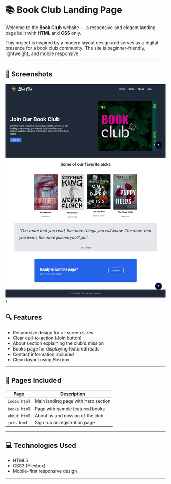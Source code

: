 # 📚 Book Club Landing Page

Welcome to the **Book Club** website — a responsive and elegant landing page built with **HTML** and **CSS** only.

This project is inspired by a modern layout design and serves as a digital presence for a book club community. The site is beginner-friendly, lightweight, and mobile responsive.

---

## 📸 Screenshots 
![Book Club Screenshot](screenshot.png)
)
## 🔍 Features

- Responsive design for all screen sizes
- Clear call-to-action (Join button)
- About section explaining the club's mission
- Books page for displaying featured reads
- Contact information included
- Clean layout using Flexbox

---

## 📁 Pages Included

| Page       | Description                          |
|------------|--------------------------------------|
| `index.html` | Main landing page with hero section |
| `books.html` | Page with sample featured books     |
| `about.html` | About us and mission of the club    |
| `join.html`  | Sign-up or registration page        |

---

## 💻 Technologies Used

- HTML5
- CSS3 (Flexbox)
- Mobile-first responsive design

---





